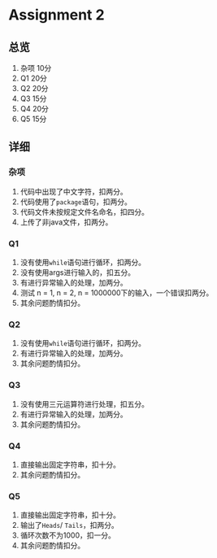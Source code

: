 # Assignment 2
## 总览

1. 杂项 10分
2. Q1 20分
3. Q2 20分
4. Q3 15分
5. Q4 20分
6. Q5 15分

## 详细
### 杂项
1. 代码中出现了中文字符，扣两分。
2. 代码使用了`package`语句，扣两分。
3. 代码文件未按规定文件名命名，扣四分。
4. 上传了非java文件，扣两分。

### Q1
1. 没有使用`while`语句进行循环，扣两分。
2. 没有使用args进行输入的，扣五分。
3. 有进行异常输入的处理，加两分。
4. 测试 n = 1, n = 2, n = 1000000下的输入，一个错误扣两分。
5. 其余问题酌情扣分。

### Q2
1. 没有使用`while`语句进行循环，扣两分。
2. 有进行异常输入的处理，加两分。
3. 其余问题酌情扣分。

### Q3
1. 没有使用三元运算符进行处理，扣五分。
2. 有进行异常输入的处理，加两分。
3. 其余问题酌情扣分。

### Q4
1. 直接输出固定字符串，扣十分。
2. 其余问题酌情扣分。

### Q5
1. 直接输出固定字符串，扣十分。
2. 输出了`Heads`/ `Tails`，扣两分。
3. 循环次数不为1000，扣一分。
4. 其余问题酌情扣分。